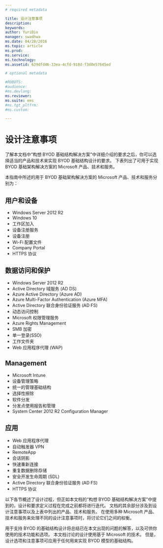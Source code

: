 ```yaml
---
# required metadata

title: 设计注意事项
description:
keywords:
author: YuriDio
manager: swadhwa
ms.date: 04/28/2016
ms.topic: article
ms.prod:
ms.service:
ms.technology:
ms.assetid: 639dfd46-33ea-4cfd-918d-f3d8e57645ed

# optional metadata

#ROBOTS:
#audience:
#ms.devlang:
ms.reviewer: 
ms.suite: ems
#ms.tgt_pltfrm:
#ms.custom:

---
```


# 设计注意事项

了解本文档中“构想 BYOD 基础结构解决方案”中详细介绍的要求之后，你可以选择适当的产品和技术来实现 BYOD 基础结构设计的要求。 下表列出了可用于实现 BYOD 基础架构解决方案的 Microsoft 产品、技术和服务。

本指南中所述的用于 BYOD 基础架构解决方案的 Microsoft 产品、技术和服务分别为：

## 用户和设备

- Windows Server 2012 R2
- Windows 10
- 工作区加入
- 设备注册服务
- 设备注册
- Wi-Fi 配置文件
- Company Portal
- HTTPS 协议

## 数据访问和保护

- Windows Server 2012 R2
- Active Directory 域服务 (AD DS)
- Azure Active Directory (Azure AD)
- Azure Multi-Factor Authentication (Azure MFA)
- Active Directory 联合身份验证服务 (AD FS)
- 动态访问控制
- Microsoft 权限管理服务
- Azure Rights Management 
- SMB 加密
- 单一登录(SSO)
- 工作文件夹
- Web 应用程序代理 (WAP)

## Management

- Microsoft Intune
- 设备管理策略
- 统一的管理基础结构
- 选择性擦除
- 软件分发
- 分发点使用报告和管理
- System Center 2012 R2 Configuration Manager

## 应用

- Web 应用程序代理
- 自动触发器 VPN
- RemoteApp
- 会话阴影
- 快速重新连接
- 重复数据删除存储
- 安全开发生命周期 (SDL)
- Active Directory 联合身份验证服务 (AD FS)
- HTTPS 协议

以下各节概述了设计过程，但正如本文档的“构想 BYOD 基础结构解决方案”中提到的，设计和要求定义过程在完成之前都将进行迭代。
文档的其余部分涉及到设计注意事项以及上表中列出的产品、技术和服务。 在使用多种 Microsoft 产品、技术和服务来处理不同的设计注意事项时，将讨论它们之间的权衡。

用于支持 BYOD 的基础结构设计将总结已在本文出现的问题的解答，以及可供你使用的技术功能和选项。 本文档讨论的设计使用基于 Microsoft 的技术。 但是，设计选项和注意事项可应用于任何用来实现 BYOD 模型的基础结构。




<!--HONumber=Apr16_HO4-->


